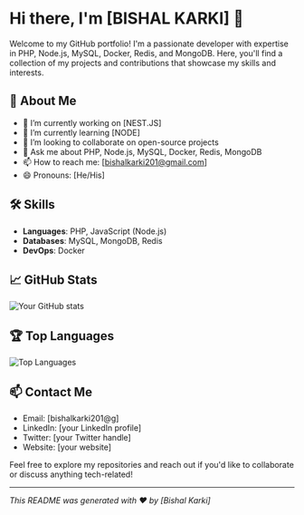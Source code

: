 # Hi there, I'm [BISHAL KARKI] 👋

Welcome to my GitHub portfolio! I'm a passionate developer with expertise in PHP, Node.js, MySQL, Docker, Redis, and MongoDB. Here, you'll find a collection of my projects and contributions that showcase my skills and interests.

## 🚀 About Me

- 🔭 I’m currently working on [NEST.JS]
- 🌱 I’m currently learning [NODE]
- 👯 I’m looking to collaborate on open-source projects
- 💬 Ask me about PHP, Node.js, MySQL, Docker, Redis, MongoDB
- 📫 How to reach me: [bishalkarki201@gmail.com]
- 😄 Pronouns: [He/His]

## 🛠️ Skills

- **Languages**: PHP, JavaScript (Node.js)
- **Databases**: MySQL, MongoDB, Redis
- **DevOps**: Docker

## 📈 GitHub Stats

![Your GitHub stats](https://github-readme-stats.vercel.app/api?username=bysalkarki&show_icons=true&theme=radical)

## 🏆 Top Languages

![Top Languages](https://github-readme-stats.vercel.app/api/top-langs/?username=bysalkarki&layout=compact&theme=radical)

## 📫 Contact Me

- Email: [bishalkarki201@g]
- LinkedIn: [your LinkedIn profile]
- Twitter: [your Twitter handle]
- Website: [your website]

Feel free to explore my repositories and reach out if you'd like to collaborate or discuss anything tech-related!

---

*This README was generated with ❤️ by [Bishal Karki]*
